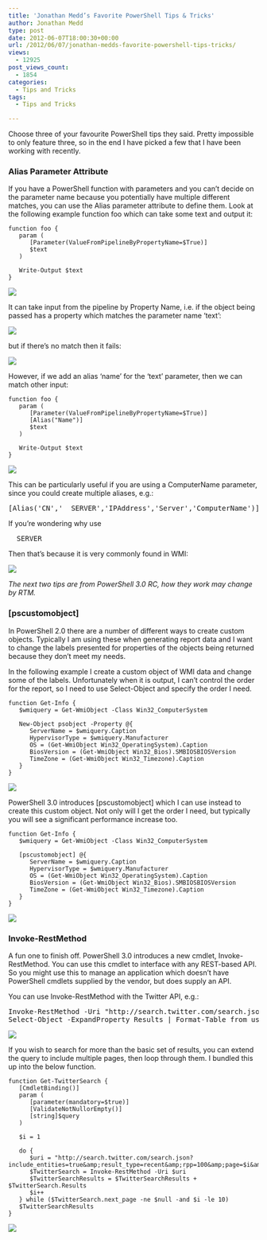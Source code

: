 ```yaml
---
title: 'Jonathan Medd’s Favorite PowerShell Tips & Tricks'
author: Jonathan Medd
type: post
date: 2012-06-07T18:00:30+00:00
url: /2012/06/07/jonathan-medds-favorite-powershell-tips-tricks/
views:
  - 12925
post_views_count:
  - 1854
categories:
  - Tips and Tricks
tags:
  - Tips and Tricks

---
```

Choose three of your favourite PowerShell tips they said. Pretty impossible to only feature three, so in the end I have picked a few that I have been working with recently.

### Alias Parameter Attribute

If you have a PowerShell function with parameters and you can’t decide on the parameter name because you potentially have multiple different matches, you can use the Alias parameter attribute to define them. Look at the following example function foo which can take some text and output it:

```
function foo {
   param (
      [Parameter(ValueFromPipelineByPropertyName=$True)]
      $text
   )

   Write-Output $text
}
```

![](/images/jmedd1.png)

It can take input from the pipeline by Property Name, i.e. if the object being passed has a property which matches the parameter name ‘text’:

![](/images/jmedd2.png)

but if there’s no match then it fails:

![](/images/jmedd3.png)

However, if we add an alias ‘name’ for the ‘text’ parameter, then we can match other input:

```
function foo {
   param (
      [Parameter(ValueFromPipelineByPropertyName=$True)]
      [Alias("Name")]
      $text
   )

   Write-Output $text
}
```

![](/images/jmedd4.png)

This can be particularly useful if you are using a ComputerName parameter, since you could create multiple aliases, e.g.:

<pre class="brush: powershell; title: ; notranslate" title="">[Alias('CN','__SERVER','IPAddress','Server','ComputerName')]</pre>

If you’re wondering why use

<pre class="brush: powershell; title: ; notranslate" title="">__SERVER</pre>

Then that’s because it is very commonly found in WMI:

![](/images/jmedd5.png)

_The next two tips are from PowerShell 3.0 RC, how they work may change by RTM._

### [pscustomobject]

In PowerShell 2.0 there are a number of different ways to create custom objects. Typically I am using these when generating report data and I want to change the labels presented for properties of the objects being returned because they don’t meet my needs.

In the following example I create a custom object of WMI data and change some of the labels. Unfortunately when it is output, I can’t control the order for the report, so I need to use Select-Object and specify the order I need.

```
function Get-Info {
   $wmiquery = Get-WmiObject -Class Win32_ComputerSystem

   New-Object psobject -Property @{
      ServerName = $wmiquery.Caption
      HypervisorType = $wmiquery.Manufacturer
      OS = (Get-WmiObject Win32_OperatingSystem).Caption
      BiosVersion = (Get-WmiObject Win32_Bios).SMBIOSBIOSVersion
      TimeZone = (Get-WmiObject Win32_Timezone).Caption
   }
}
```

![](/images/jmedd6.png)

PowerShell 3.0 introduces [pscustomobject] which I can use instead to create this custom object. Not only will I get the order I need, but typically you will see a significant performance increase too.

```
function Get-Info {
   $wmiquery = Get-WmiObject -Class Win32_ComputerSystem

   [pscustomobject] @{
      ServerName = $wmiquery.Caption
      HypervisorType = $wmiquery.Manufacturer
      OS = (Get-WmiObject Win32_OperatingSystem).Caption
      BiosVersion = (Get-WmiObject Win32_Bios).SMBIOSBIOSVersion
      TimeZone = (Get-WmiObject Win32_Timezone).Caption
   }
}
```

![](/images/jmedd7.png)

### Invoke-RestMethod

A fun one to finish off. PowerShell 3.0 introduces a new cmdlet, Invoke-RestMethod. You can use this cmdlet to interface with any REST-based API. So you might use this to manage an application which doesn’t have PowerShell cmdlets supplied by the vendor, but does supply an API.

You can use Invoke-RestMethod with the Twitter API, e.g.:

<pre class="brush: powershell; title: ; notranslate" title="">Invoke-RestMethod -Uri "http://search.twitter.com/search.json?q=PowerShell 3.0" |
Select-Object -ExpandProperty Results | Format-Table from_user,text -AutoSize
</pre>
![](/images/jmedd9.png)

If you wish to search for more than the basic set of results, you can extend the query to include multiple pages, then loop through them. I bundled this up into the below function.

```
function Get-TwitterSearch {
   [CmdletBinding()]
   param (
      [parameter(mandatory=$true)]
      [ValidateNotNullorEmpty()]
      [string]$query
   )

   $i = 1

   do {
      $uri = "http://search.twitter.com/search.json?include_entities=true&amp;result_type=recent&amp;rpp=100&amp;page=$i&amp;q=$query"
      $TwitterSearch = Invoke-RestMethod -Uri $uri
      $TwitterSearchResults = $TwitterSearchResults + $TwitterSearch.Results
      $i++
   } while ($TwitterSearch.next_page -ne $null -and $i -le 10)
   $TwitterSearchResults
}
```

![](/images/jmedd10.png)

&nbsp;